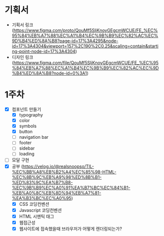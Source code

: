 # 기획서

- 기획서 링크 (https://www.figma.com/proto/QouMf5SljKnoyGEgcmWCUE/FE_%EC%95%84%EB%A7%88%EC%A1%B4%EC%9B%B9%EC%82%AC%EC%9D%B4%ED%8A%B8?page-id=17%3A4295&node-id=17%3A4304&viewport=157%2C190%2C0.25&scaling=contain&starting-point-node-id=17%3A4304)
- 디자인 링크 (https://www.figma.com/file/QouMf5SljKnoyGEgcmWCUE/FE_%EC%95%84%EB%A7%88%EC%A1%B4%EC%9B%B9%EC%82%AC%EC%9D%B4%ED%8A%B8?node-id=0%3A1)

# 1주차

- [x] 컴포넌트 만들기
  - [x] typography
  - [x] color
  - [x] symbols
  - [x] button
  - [ ] navigation bar
  - [ ] footer
  - [ ] sidebar
  - [ ] loading
- [ ] 모달 구현
- [x] 공부 (https://velog.io/@realsnoopso/TIL-%EC%BB%A8%EB%B2%A4%EC%85%98-HTML-%EC%8B%9C%EB%A9%98%ED%8B%B1-%ED%83%9C%EA%B7%B8-%EC%9B%B9%EC%A0%91%EA%B7%BC%EC%84%B1-%EB%A0%8C%EB%8D%94%EB%A7%81-%EA%B3%BC%EC%A0%95)
  - [x] CSS 코딩컨벤션
  - [x] Javascript 코딩컨벤션
  - [x] HTML 시멘틱 태그
  - [x] 웹접근성
  - [x] 웹사이트에 접속했을때 브라우저가 어떻게 렌더링되는가?
